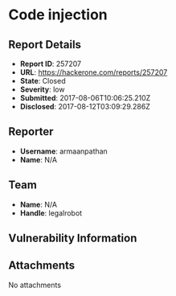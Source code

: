 # Code injection

## Report Details
- **Report ID**: 257207
- **URL**: https://hackerone.com/reports/257207
- **State**: Closed
- **Severity**: low
- **Submitted**: 2017-08-06T10:06:25.210Z
- **Disclosed**: 2017-08-12T03:09:29.286Z

## Reporter
- **Username**: armaanpathan
- **Name**: N/A

## Team
- **Name**: N/A
- **Handle**: legalrobot

## Vulnerability Information


## Attachments
No attachments
